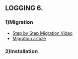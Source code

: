 ## LOGGING 6. 


### 1)Migration

- [Step by Step Migration Video](https://drive.google.com/file/d/1VRCbRzRkEiK-rtZ7aQCfTzDq1pedhxzQ/view)
- [Migration article](https://access.redhat.com/articles/7089860)



### 2)Installation
